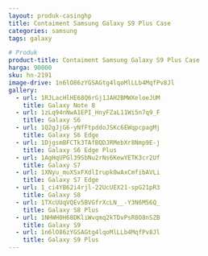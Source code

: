 ```yaml
---
layout: produk-casinghp
title: Contaiment Samsung Galaxy S9 Plus Case
categories: samsung
tags: galaxy

# Produk
product-title: Contaiment Samsung Galaxy S9 Plus Case
harga: 90000
sku: hn-2191
image-drive: 1n6lO86zYGSAGtg4lqoMlLLb4MqfPv8Jl
gallery:
  - url: 1RJLacHlHE68Q6rGj1JAH2BMWXeloeJUM
    title: Galaxy Note 8
  - url: 1zLq94nNwA1EPI_HnyFZaL11Wi5n7q9_F
    title: Galaxy S6
  - url: 1Q2gJjG6-yNfFtpddoJSKc6EWqpcpagMj
    title: Galaxy S6 Edge
  - url: 1DjgsmBFCTk3TAfBQDJRMebXr8Nmp9E-j
    title: Galaxy S6 Edge Plus
  - url: 1AgHqUPGl39SbNu2rNs6KewYETK3cr2Uf
    title: Galaxy S7
  - url: 1XNyu_muXSxFXdlIrupk0wAxCmfibAVLi
    title: Galaxy S7 Edge
  - url: 1_ci4YB62i4rjl-22UcUEX21-spG21pR3
    title: Galaxy S8
  - url: 1TXcUUqVQEv5BVGfrXcLN__-Y3N6M56Q_
    title: Galaxy S8 Plus
  - url: 1NHWH0H68DKliWvqmq2kTDvPsR8O8nSZB
    title: Galaxy S9
  - url: 1n6lO86zYGSAGtg4lqoMlLLb4MqfPv8Jl
    title: Galaxy S9 Plus
---
```

